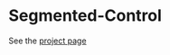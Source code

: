 Segmented-Control
=================

See the [project page](http://expensify.github.io/Segmented-Control/)

